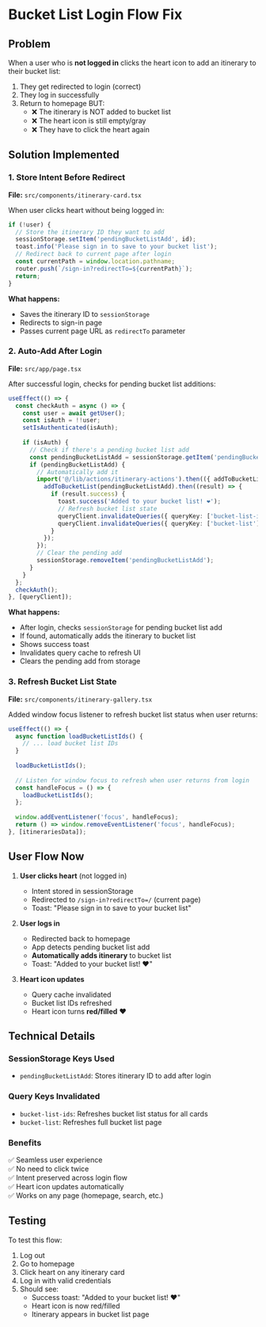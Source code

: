 # Bucket List Login Flow Fix

## Problem
When a user who is **not logged in** clicks the heart icon to add an itinerary to their bucket list:
1. They get redirected to login (correct)
2. They log in successfully
3. Return to homepage BUT:
   - ❌ The itinerary is NOT added to bucket list
   - ❌ The heart icon is still empty/gray
   - ❌ They have to click the heart again

## Solution Implemented

### 1. Store Intent Before Redirect
**File:** `src/components/itinerary-card.tsx`

When user clicks heart without being logged in:
```typescript
if (!user) {
  // Store the itinerary ID they want to add
  sessionStorage.setItem('pendingBucketListAdd', id);
  toast.info('Please sign in to save to your bucket list');
  // Redirect back to current page after login
  const currentPath = window.location.pathname;
  router.push(`/sign-in?redirectTo=${currentPath}`);
  return;
}
```

**What happens:**
- Saves the itinerary ID to `sessionStorage`
- Redirects to sign-in page
- Passes current page URL as `redirectTo` parameter

### 2. Auto-Add After Login
**File:** `src/app/page.tsx`

After successful login, checks for pending bucket list additions:
```typescript
useEffect(() => {
  const checkAuth = async () => {
    const user = await getUser();
    const isAuth = !!user;
    setIsAuthenticated(isAuth);
    
    if (isAuth) {
      // Check if there's a pending bucket list add
      const pendingBucketListAdd = sessionStorage.getItem('pendingBucketListAdd');
      if (pendingBucketListAdd) {
        // Automatically add it
        import('@/lib/actions/itinerary-actions').then(({ addToBucketList }) => {
          addToBucketList(pendingBucketListAdd).then((result) => {
            if (result.success) {
              toast.success('Added to your bucket list! ❤️');
              // Refresh bucket list state
              queryClient.invalidateQueries({ queryKey: ['bucket-list-ids'] });
              queryClient.invalidateQueries({ queryKey: ['bucket-list'] });
            }
          });
        });
        // Clear the pending add
        sessionStorage.removeItem('pendingBucketListAdd');
      }
    }
  };
  checkAuth();
}, [queryClient]);
```

**What happens:**
- After login, checks `sessionStorage` for pending bucket list add
- If found, automatically adds the itinerary to bucket list
- Shows success toast
- Invalidates query cache to refresh UI
- Clears the pending add from storage

### 3. Refresh Bucket List State
**File:** `src/components/itinerary-gallery.tsx`

Added window focus listener to refresh bucket list status when user returns:
```typescript
useEffect(() => {
  async function loadBucketListIds() {
    // ... load bucket list IDs
  }
  
  loadBucketListIds();
  
  // Listen for window focus to refresh when user returns from login
  const handleFocus = () => {
    loadBucketListIds();
  };
  
  window.addEventListener('focus', handleFocus);
  return () => window.removeEventListener('focus', handleFocus);
}, [itinerariesData]);
```

## User Flow Now

1. **User clicks heart** (not logged in)
   - Intent stored in sessionStorage
   - Redirected to `/sign-in?redirectTo=/` (current page)
   - Toast: "Please sign in to save to your bucket list"

2. **User logs in**
   - Redirected back to homepage
   - App detects pending bucket list add
   - **Automatically adds itinerary** to bucket list
   - Toast: "Added to your bucket list! ❤️"

3. **Heart icon updates**
   - Query cache invalidated
   - Bucket list IDs refreshed
   - Heart icon turns **red/filled** ❤️

## Technical Details

### SessionStorage Keys Used
- `pendingBucketListAdd`: Stores itinerary ID to add after login

### Query Keys Invalidated
- `bucket-list-ids`: Refreshes bucket list status for all cards
- `bucket-list`: Refreshes full bucket list page

### Benefits
✅ Seamless user experience  
✅ No need to click twice  
✅ Intent preserved across login flow  
✅ Heart icon updates automatically  
✅ Works on any page (homepage, search, etc.)

## Testing

To test this flow:
1. Log out
2. Go to homepage
3. Click heart on any itinerary card
4. Log in with valid credentials
5. Should see:
   - Success toast: "Added to your bucket list! ❤️"
   - Heart icon is now red/filled
   - Itinerary appears in bucket list page

